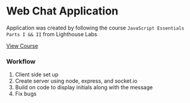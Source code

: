 # Web Chat Application 
Application was created by following the course `JavaScript Essentials Parts I && II` from Lighthouse Labs

[View Course](lighthouse-labs.thinkific.com/courses/javascript)

### Workflow
1. Client side set up
2. Create server using node, express, and socket.io
3. Build on code to display initials along with the message
4. Fix bugs

